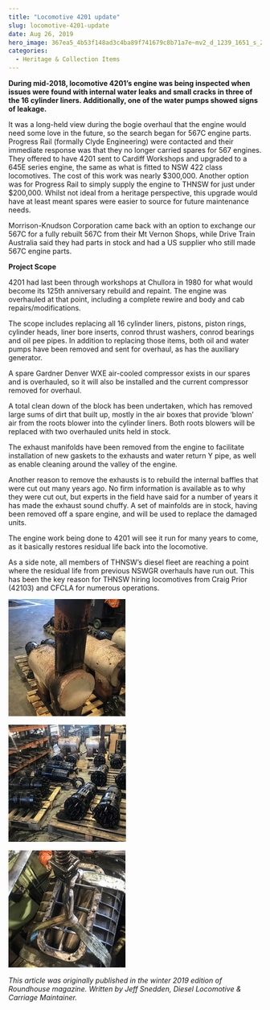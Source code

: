 ```yaml
---
title: "Locomotive 4201 update"
slug: locomotive-4201-update
date: Aug 26, 2019
hero_image: 367ea5_4b53f148ad3c4ba89f741679c8b71a7e~mv2_d_1239_1651_s_2.webp
categories:
  - Heritage & Collection Items
---
```



**During mid-2018, locomotive 4201’s engine was being inspected when issues were found with internal water leaks and small cracks in three of the 16 cylinder liners. Additionally, one of the water pumps showed signs of leakage.**

It was a long-held view during the bogie overhaul that the engine would need some love in the future, so the search began for 567C engine parts. Progress Rail (formally Clyde Engineering) were contacted and their immediate response was that they no longer carried spares for 567 engines. They offered to have 4201 sent to Cardiff Workshops and upgraded to a 645E series engine, the same as what is fitted to NSW 422 class locomotives. The cost of this work was nearly $300,000. Another option was for Progress Rail to simply supply the engine to THNSW for just under $200,000. Whilst not ideal from a heritage perspective, this upgrade would have at least meant spares were easier to source for future maintenance needs.

Morrison-Knudson Corporation came back with an option to exchange our 567C for a fully rebuilt 567C from their Mt Vernon Shops, while Drive Train Australia said they had parts in stock and had a US supplier who still made 567C engine parts.

**Project Scope**

4201 had last been through workshops at Chullora in 1980 for what would become its 125th anniversary rebuild and repaint. The engine was overhauled at that point, including a complete rewire and body and cab repairs/modifications.

The scope includes replacing all 16 cylinder liners, pistons, piston rings, cylinder heads, liner bore inserts, conrod thrust washers, conrod bearings and oil pee pipes. In addition to replacing those items, both oil and water pumps have been removed and sent for overhaul, as has the auxiliary generator.

A spare Gardner Denver WXE air-cooled compressor exists in our spares and is overhauled, so it will also be installed and the current compressor removed for overhaul.

A total clean down of the block has been undertaken, which has removed large sums of dirt that built up, mostly in the air boxes that provide ‘blown’ air from the roots blower into the cylinder liners. Both roots blowers will be replaced with two overhauled units held in stock.

The exhaust manifolds have been removed from the engine to facilitate installation of new gaskets to the exhausts and water return Y pipe, as well as enable cleaning around the valley of the engine.

Another reason to remove the exhausts is to rebuild the internal baffles that were cut out many years ago. No firm information is available as to why they were cut out, but experts in the field have said for a number of years it has made the exhaust sound chuffy. A set of mainfolds are in stock, having been removed off a spare engine, and will be used to replace the damaged units.

The engine work being done to 4201 will see it run for many years to come, as it basically restores residual life back into the locomotive.

As a side note, all members of THNSW’s diesel fleet are reaching a point where the residual life from previous NSWGR overhauls have run out. This has been the key reason for THNSW hiring locomotives from Craig Prior (42103) and CFCLA for numerous operations.

![](367ea5_4b53f148ad3c4ba89f741679c8b71a7e~mv2_d_1239_1651_s_2.webp)

![](367ea5_b468888168bf475886653945ca718aa5~mv2.webp)

![](367ea5_c0fdffae260b4d308152374f28dde2a2~mv2_d_1431_1908_s_2.webp)

*This article was originally published in the winter 2019 edition of Roundhouse magazine. Written by Jeff Snedden, Diesel Locomotive & Carriage Maintainer.*
